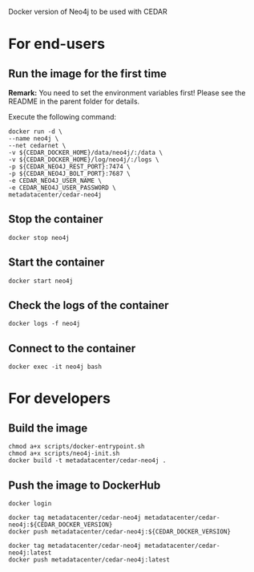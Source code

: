 Docker version of Neo4j to be used with CEDAR

# For end-users

## Run the image for the first time

**Remark:** You need to set the environment variables first! Please see the README in the parent folder for details.

Execute the following command:

````
docker run -d \
--name neo4j \
--net cedarnet \
-v ${CEDAR_DOCKER_HOME}/data/neo4j/:/data \
-v ${CEDAR_DOCKER_HOME}/log/neo4j/:/logs \
-p ${CEDAR_NEO4J_REST_PORT}:7474 \
-p ${CEDAR_NEO4J_BOLT_PORT}:7687 \
-e CEDAR_NEO4J_USER_NAME \
-e CEDAR_NEO4J_USER_PASSWORD \
metadatacenter/cedar-neo4j
````

## Stop the container

    docker stop neo4j

## Start the container

    docker start neo4j

## Check the logs of the container

    docker logs -f neo4j

## Connect to the container

    docker exec -it neo4j bash

# For developers

## Build the image

````
chmod a+x scripts/docker-entrypoint.sh
chmod a+x scripts/neo4j-init.sh
docker build -t metadatacenter/cedar-neo4j .
````

## Push the image to DockerHub

````
docker login

docker tag metadatacenter/cedar-neo4j metadatacenter/cedar-neo4j:${CEDAR_DOCKER_VERSION}
docker push metadatacenter/cedar-neo4j:${CEDAR_DOCKER_VERSION}

docker tag metadatacenter/cedar-neo4j metadatacenter/cedar-neo4j:latest
docker push metadatacenter/cedar-neo4j:latest
````
